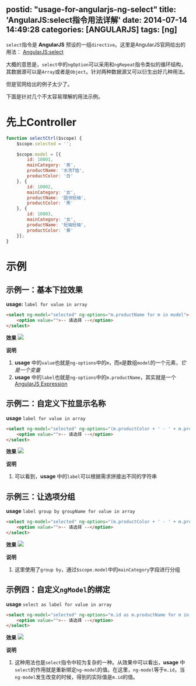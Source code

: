 postid: "usage-for-angularjs-ng-select"
title: 'AngularJS:select指令用法详解'
date: 2014-07-14 14:49:28
categories: [ANGULARJS]
tags: [ng]
---

`select`指令是 **AngularJS** 预设的一组`directive`。这里是AngularJS官网给出的用法： [AngularJS:select](http://docs.angularjs.org/api/ng.directive:select)

大概的意思是，`select`中的`ngOption`可以采用和`ngRepeat`指令类似的循环结构，其数据源可以是`Array`或者是`Object`。针对两种数据源又可以衍生出好几种用法。

但是官网给出的例子太少了。

下面是针对几个不太容易理解的用法示例。


# 先上Controller

```javascript
function selectCtrl($scope) {
    $scope.selected = '';

    $scope.model = [{
        id: 10001,
        mainCategory: '男',
        productName: '水洗T恤',
        productColor: '白'
    }, {
        id: 10002,
        mainCategory: '女',
        productName: '圆领短袖',
        productColor: '黑'
    }, {
        id: 10003,
        mainCategory: '女',
        productName: '短袖短袖',
        productColor: '黄'
    }];
}
```

# 示例

## 示例一：基本下拉效果


**usage:**
`label for value in array`

```html
<select ng-model="selected" ng-options="m.productName for m in model">
    <option value="">-- 请选择 --</option>
</select>
```

**效果**
![](//images0.gejiawen.com/posts/usage-for-angularjs-ng-select/001.png)

**说明**
1. **usage** 中的`value`也就是`ng-options`中的`m`，而`m`是数组`model`的一个元素，*它是一个变量*
2. **usage** 中的`label`也就是`ng-options`中的`m.productName`，其实就是一个[AngularJS Expression](http://docs.angularjs.org/guide/expression)


## 示例二：自定义下拉显示名称

**usage**
`label for value in array`

```html
<select ng-model="selected" ng-options="(m.productColor + ' - ' + m.productName) for m in model">
    <option value="">-- 请选择 --</option>
</select>
```

**效果**
![](//images0.gejiawen.com/posts/usage-for-angularjs-ng-select/002.png)

**说明**
1. 可以看到，**usage** 中的`label`可以根据需求拼接出不同的字符串


## 示例三：让选项分组

**usage**
`label group by groupName for value in array`

```html
<select ng-model="selected" ng-options="(m.productColor + ' - ' + m.productName) group by m.mainCategory for m in model">
    <option value="">-- 请选择 --</option>
</select>
```

**效果**
![](//images0.gejiawen.com/posts/usage-for-angularjs-ng-select/003.png)

**说明**
1. 这里使用了`group by`，通过`$scope.model`中的`mainCategory`字段进行分组


## 示例四：自定义`ngModel`的绑定

**usage**
`select as label for value in array`

```html
<select ng-model="selected" ng-options="m.id as m.productName for m in model">
    <option value="">-- 请选择 --</option>
</select>
```

**效果**
![](//images0.gejiawen.com/posts/usage-for-angularjs-ng-select/004.png)

**说明**
1. 这种用法也是`select`指令中较为复杂的一种。从效果中可以看出，**usage** 中`select`的作用就是重新绑定`ng-model`的值。在这里，`ng-model`等于`m.id`，当`ng-model`发生改变的时候，得到的实际值是`m.id`的值。

